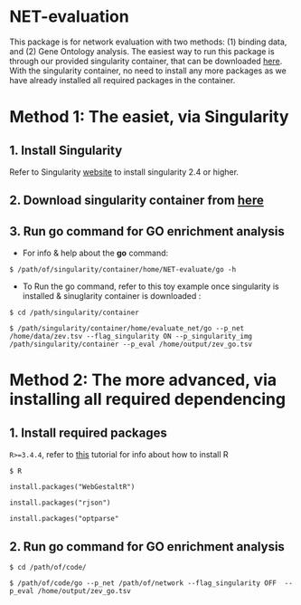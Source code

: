 # NET-evaluation
This package is for network evaluation with two methods: (1) binding data, and (2) Gene Ontology analysis. The easiest way to run this package is through our provided singularity container, that can be downloaded [here](http:/). With the singularity container, no need to install any more packages as we have already installed all required packages in the container. 

# Method 1: The easiet, via Singularity
## 1. Install Singularity
Refer to Singularity [website](https://singularity.lbl.gov/install-linux) to install singularity 2.4 or higher.
## 2. Download singularity container from [here](https://www.dropbox.com/sh/04fnshj2stcgalt/AADjwy85iAD4HN_oYwZOLDCia?dl=0)
## 3. Run go command for GO enrichment analysis
- For info & help about the **go** command:

`$ /path/of/singularity/container/home/NET-evaluate/go -h`

- To Run the go command, refer to this toy example once singularity is installed & sinuglarity container is downloaded :

`$ cd /path/singularity/container`

`$ /path/singularity/container/home/evaluate_net/go --p_net /home/data/zev.tsv --flag_singularity ON --p_singularity_img /path/singularity/container --p_eval /home/output/zev_go.tsv ` 

# Method 2: The more advanced, via installing all required dependencing
## 1. Install required packages
`R>=3.4.4`, refer to [this](https://www.datacamp.com/community/tutorials/installing-R-windows-mac-ubuntu) tutorial for info about how to install R

`$ R`

`install.packages("WebGestaltR")`

`install.packages("rjson")`

`install.packages("optparse"`

## 2. Run go command for GO enrichment analysis
`$ cd /path/of/code/`

`$ /path/of/code/go --p_net /path/of/network --flag_singularity OFF  --p_eval /home/output/zev_go.tsv ` 
